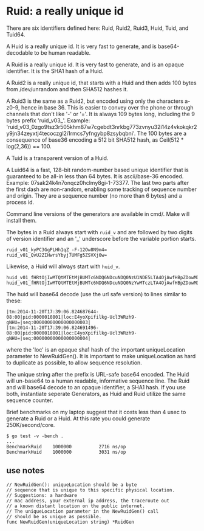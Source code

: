 Ruid: a really unique id
================

There are six identifiers defined here: Ruid, Ruid2, Ruid3, Huid, Tuid, and Tuid64.


A Huid is a really unique id. It is very fast to generate, and is base64-decodable to be human readable.

A Ruid is a really unique id. It is very fast to generate, and is an opaque identifier. It is the SHA1 hash of a Huid.

A Ruid2 is a really unique id, that starts with a Huid and then adds 100 bytes from /dev/unrandom and then SHA512 hashes it.

A Ruid3 is the same as a Ruid2, but encoded using only the characters a-z0-9, hence in base 36. This is easier to convey over the phone or through channels that don't like '-' or '='. It is always 109 bytes long, including the 9 bytes prefix 'ruid_v03_'. Example: 'ruid_v03_0zgo9tsz3r505khm87w7cgebdt3nrkbg773zvnyu32i14z4vkokqkr2y9jn34zeyxtj4tecoczgl2i1rmcs7yfngybp8zsybqbni'. The 100 bytes are a consequence of base36 encoding a 512 bit SHA512 hash, as Ceil(512 * log(2,36)) == 100.

A Tuid is a transparent version of a Huid.

A Luid64 is a fast, 128-bit random-number based unique identifier that is guaranteed to be all-in less than 64 bytes. It is ascii/base-36 encoded. Example: 07sak24k4n7onqcz0hclmy8gi-1-73377. The last two parts after the first dash are non-random, enabling some tracking of sequence number and origin. They are a sequence number (no more than 6 bytes) and a process id.

Command line versions of the generators are available in cmd/. Make will install them.

The bytes in a Ruid always start with `ruid_v` and
are followed by two digits of version identifier and an '_'
underscore before the variable portion starts.

~~~
ruid_v01_kyPC3GgPLHh1qZ_-F-12Ow8N9m4=
ruid_v01_QvU2ZIHwrsYbyj7UMFg5ZSVXj0w=
~~~

Likewise, a Huid will always start with `huid_v`.

~~~
huid_v01_fHRtOjIwMTQtMTEtMjBUMTc6NDQ6NDcuNDQ0NzU1NDE5LTA4OjAwfHBpZDowMDAwMDEwODc3fGxvYzpFNHlvWHBpZmlsa2ctVWNsM1dSemg5LWdOSFU9fHNlcTowMDAwMDAwMDAwMDAwMDAwMDAwM3w=
huid_v01_fHRtOjIwMTQtMTEtMjBUMTc6NDQ6NDcuNDQ0NzYwMTczLTA4OjAwfHBpZDowMDAwMDEwODc3fGxvYzpFNHlvWHBpZmlsa2ctVWNsM1dSemg5LWdOSFU9fHNlcTowMDAwMDAwMDAwMDAwMDAwMDAwNHw=
~~~

The huid will base64 decode (use the url safe version) to lines similar to these:

~~~
|tm:2014-11-20T17:39:06.824687644-08:00|pid:0000010801|loc:E4yoXpifilkg-Ucl3WRzh9-gNHU=|seq:00000000000000000003|
|tm:2014-11-20T17:39:06.824691496-08:00|pid:0000010801|loc:E4yoXpifilkg-Ucl3WRzh9-gNHU=|seq:00000000000000000004|
~~~

where the 'loc' is an opaque sha1 hash of the important uniqueLocation 
parameter to NewRuidGen(). It is important to make uniqueLocation
as hard to duplicate as possible, to allow sequence resolution.

The unique string after the prefix is URL-safe base64
encoded. The Huid will un-base64 to
a human readable, informative sequence line. The Ruid and
will base64 decode to an opaque identifier, a
SHA1 hash. If you use both, instantiate seperate Generators,
as Huid and Ruid utilize the same sequence counter.

Brief benchmarks on my laptop suggest that it costs less than 4 usec to
generate a Ruid or a Huid. At this rate you could generate 250K/second/core.

~~~
$ go test -v -bench .
...
BenchmarkRuid	 1000000	      2716 ns/op
BenchmarkHuid	 1000000	      3031 ns/op
~~~

use notes
------------
~~~
// NewRuidGen(): uniqueLocation should be a byte
// sequence that is unique to this specific physical location.
// Suggestions: a hardware
// mac address, your external ip address, the traceroute out
// a known distant location on the public internet.
// The uniqueLocation parameter in the NewRuidGen() call
// should be as unique as possible.
func NewRuidGen(uniqueLocation string) *RuidGen
~~~
